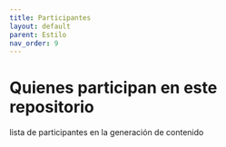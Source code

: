 ```yaml
---
title: Participantes
layout: default
parent: Estilo
nav_order: 9
---
```


# Quienes participan en este repositorio

lista de participantes en la generación de contenido

